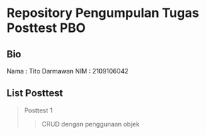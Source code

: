 # Repository Pengumpulan Tugas Posttest PBO

## Bio

Nama : Tito Darmawan
NIM  : 2109106042

## List Posttest

> Posttest 1
>> CRUD dengan penggunaan objek
